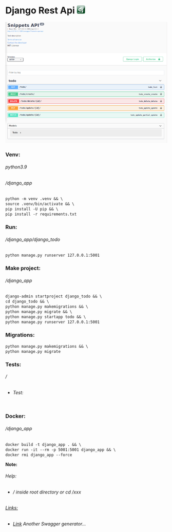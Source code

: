 Django Rest Api ![](static/images/logo.png)
=================
![](static/images/screen.png)
### Venv:
###### python3.9
###### /django_app
```
python -m venv .venv && \
source .venv/bin/activate && \
pip install -U pip && \
pip install -r requirements.txt
```
### Run:
###### /django_app/django_todo
```
python manage.py runserver 127.0.0.1:5001
```
### Make project:
###### /django_app
```
django-admin startproject django_todo && \
cd django_todo && \
python manage.py makemigrations && \
python manage.py migrate && \
python manage.py startapp todo && \ 
python manage.py runserver 127.0.0.1:5001
```
### Migrations:
```
python manage.py makemigrations && \
python manage.py migrate
```
### Tests:
###### /
- ###### Test:
  ```

  ```
### Docker:
###### /django_app
```
docker build -t django_app . && \
docker run -it --rm -p 5001:5001 django_app && \
docker rmi django_app --force
```
**Note:** 
###### Help:
- ###### / inside root directory or cd /xxx  
###### [Links:]()
- ###### [Link](https://github.com/axnsan12/drf-yasg) Another Swagger generator...